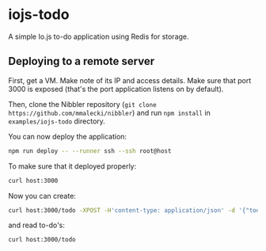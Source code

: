 # iojs-todo
A simple Io.js to-do application using Redis for storage.

## Deploying to a remote server
First, get a VM. Make note of its IP and access details. Make sure that port
3000 is exposed (that's the port application listens on by default).

Then, clone the Nibbler repository (`git clone https://github.com/mmalecki/nibbler`)
and run `npm install` in `examples/iojs-todo` directory.

You can now deploy the application:

```sh
npm run deploy -- --runner ssh --ssh root@host
```

To make sure that it deployed properly:

```sh
curl host:3000
```

Now you can create:

```sh
curl host:3000/todo -XPOST -H'content-type: application/json' -d '{"todo": "Learn Nibbler"}'
```

and read to-do's:

```sh
curl host:3000/todo
```
